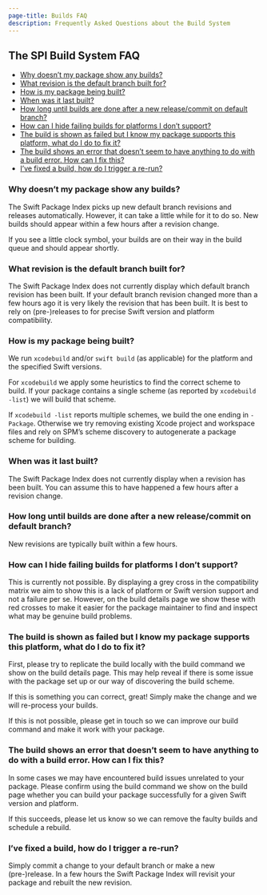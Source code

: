 ```yaml
---
page-title: Builds FAQ
description: Frequently Asked Questions about the Build System
---
```


## The SPI Build System FAQ

* [Why doesn’t my package show any builds?](#no-builds)
* [What revision is the default branch built for?](#what-revision)
* [How is my package being built?](#built-how)
* [When was it last built?](#last-built)
* [How long until builds are done after a new release/commit on default branch?](#how-long)
* [How can I hide failing builds for platforms I don’t support?](#hide-failing-builds)
* [The build is shown as failed but I know my package supports this platform, what do I do to fix it?](#fix-false-negative)
* [The build shows an error that doesn’t seem to have anything to do with a build error. How can I fix this?](#unrelated-error)
* [I’ve fixed a build, how do I trigger a re-run?](#trigger-rebuild)

<h3 id="no-builds">Why doesn’t my package show any builds?</h3>

The Swift Package Index picks up new default branch revisions and releases automatically. However, it can take a little while for it to do so. New builds should appear within a few hours after a revision change.

If you see a little clock symbol, your builds are on their way in the build queue and should appear shortly.

<h3 id="what-revision">What revision is the default branch built for?</h3>

The Swift Package Index does not currently display which default branch revision has been built. If your default branch revision changed more than a few hours ago it is very likely the revision that has been built. It is best to rely on (pre-)releases to for precise Swift version and platform compatibility.

<h3 id="built-how">How is my package being built?</h3>

We run `xcodebuild` and/or `swift build` (as applicable) for the platform and the specified Swift versions.

For `xcodebuild` we apply some heuristics to find the correct scheme to build. If your package contains a single scheme (as reported by `xcodebuild -list`) we will build that scheme.

If `xcodebuild -list` reports multiple schemes, we build the one ending in `-Package`. Otherwise we try removing existing Xcode project and workspace files and rely on SPM’s scheme discovery to autogenerate a package scheme for building.

<h3 id="last-built">When was it last built?</h3>

The Swift Package Index does not currently display when a revision has been built. You can assume this to have happened a few hours after a revision change.

<h3 id="how-long">How long until builds are done after a new release/commit on default branch?</h3>

New revisions are typically built within a few hours.

<h3 id="hide-failing-builds">How can I hide failing builds for platforms I don’t support?</h3>

This is currently not possible. By displaying a grey cross in the compatibility matrix we aim to show this is a lack of platform or Swift version support and not a failure per se. However, on the build details page we show these with red crosses to make it easier for the package maintainer to find and inspect what may be genuine build problems.

<h3 id="fix-false-negative">The build is shown as failed but I know my package supports this platform, what do I do to fix it?</h3>

First, please try to replicate the build locally with the build command we show on the build details page. This may help reveal if there is some issue with the package set up or our way of discovering the build scheme.

If this is something you can correct, great! Simply make the change and we will re-process your builds.

If this is not possible, please get in touch so we can improve our build command and make it work with your package.

<h3 id="unrelated-error">The build shows an error that doesn’t seem to have anything to do with a build error. How can I fix this?</h3>

In some cases we may have encountered build issues unrelated to your package. Please confirm using the build command we show on the build page whether you can build your package successfully for a given Swift version and platform.

If this succeeds, please let us know so we can remove the faulty builds and schedule a rebuild.

<h3 id="trigger-rebuild">I’ve fixed a build, how do I trigger a re-run?</h3>

Simply commit a change to your default branch or make a new (pre-)release. In a few hours the Swift Package Index will revisit your package and rebuilt the new revision.
